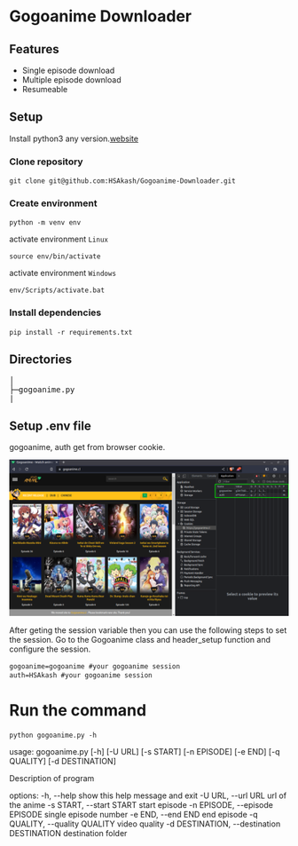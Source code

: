 # Gogoanime Downloader

## Features
* Single episode download
* Multiple episode download
* Resumeable

## Setup
Install python3 any version.[website](https://www.python.org/)
### Clone repository
```
git clone git@github.com:HSAkash/Gogoanime-Downloader.git
```
### Create environment
```
python -m venv env
```
activate environment `Linux`
```
source env/bin/activate
```
activate environment `Windows`
```
env/Scripts/activate.bat
```
### Install dependencies
```
pip install -r requirements.txt
```

## Directories
<pre>
│  
├─gogoanime.py
|
</pre>

## Setup .env file
gogoanime, auth get from browser cookie.
<p>
<img src='pic/gogoanime.png'/>
<p>
After geting the session variable then you can use the following steps to set the session.
Go to the Gogoanime class and header_setup function and configure the session.

```
gogoanime=gogoanime #your gogoanime session 
auth=HSAkash #your gogoanime session 
```

# Run the command
```
python gogoanime.py -h
```
usage: gogoanime.py [-h] [-U URL] [-s START] [-n EPISODE] [-e END]
                    [-q QUALITY] [-d DESTINATION]

Description of program

options:
  -h, --help            show this help message and exit
  -U URL, --url URL     url of the anime
  -s START, --start START start episode
  -n EPISODE, --episode EPISODE single episode number
  -e END, --end END     end episode
  -q QUALITY, --quality QUALITY video quality
  -d DESTINATION, --destination DESTINATION destination folder